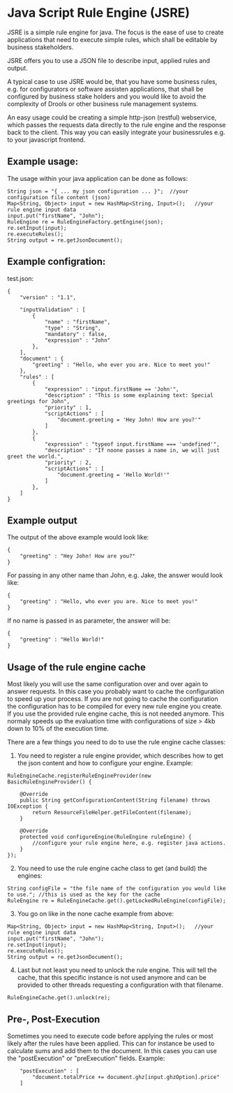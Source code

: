 # Java Script Rule Engine (JSRE)

JSRE is a simple rule engine for java. The focus is the ease of use to create applications 
that need to execute simple rules, which shall be editable by business stakeholders.

JSRE offers you to use a JSON file to describe input, applied rules and output.

A typical case to use JSRE would be, that you have some business rules, e.g. for configurators
or software assisten applications, that shall be configured by business stake holders
and you would like to avoid the complexity of Drools or other business rule management systems.

An easy usage could be creating a simple http-json (restful) webservice, which passes
the requests data directly to the rule engine and the response back to the client.
This way you can easily integrate your businessrules e.g. to your javascript frontend.


## Example usage:
The usage within your java application can be done as follows:

```
String json = "{ ... my json configuration ... }";	//your configuration file content (json)
Map<String, Object> input = new HashMap<String, Input>();	//your rule engine input data
input.put("firstName", "John");
RuleEngine re = RuleEngineFactory.getEngine(json);
re.setInput(input);
re.executeRules();
String output = re.getJsonDocument();
```

## Example configration:

test.json:
```
{
	"version" : "1.1",
	
	"inputValidation" : [
		{
			"name" : "firstName",
			"type" : "String",
			"mandatory" : false,
			"expression" : "John"
		},
	],
	"document" : {
		"greeting" : "Hello, who ever you are. Nice to meet you!"
	},
	"rules" : [
		{
			"expression" : "input.firstName == 'John'",
			"description" : "This is some explaining text: Special greetings for John",
			"priority" : 1,
			"scriptActions" : [
				"document.greeting = 'Hey John! How are you?'"
			]
		},
		{
			"expression" : "typeof input.firstName === 'undefined'",
			"description" : "If noone passes a name in, we will just greet the world.",
			"priority" : 2,
			"scriptActions" : [
				"document.greeting = 'Hello World!'"
			]
		},
	]
}
```

## Example output
The output of the above example would look like:
```
{
	"greeting" : "Hey John! How are you?"
}
```
For passing in any other name than John, e.g. Jake, the answer would look like:
```
{
	"greeting" : "Hello, who ever you are. Nice to meet you!"
}
```
If no name is passed in as parameter, the answer will be:
```
{
	"greeting" : "Hello World!"
}
```


## Usage of the rule engine cache

Most likely you will use the same configuration over and over again to answer requests. 
In this case you probably want to cache the configuration to speed up your process.
If you are not going to cache the configuration the configuration has to be compiled
for every new rule engine you create. If you use the provided rule engine cache,
this is not needed anymore. This normaly speeds up the evaluation time with configurations
of size > 4kb down to 10% of the execution time.

There are a few things you need to do to use the rule engine cache classes:
1. You need to register a rule engine provider, which describes how to get the json content
and how to configure your engine.
Example:
```
RuleEngineCache.registerRuleEngineProvider(new BasicRuleEngineProvider() {

	@Override
	public String getConfigurationContent(String filename) throws IOException {
		return ResourceFileHelper.getFileContent(filename);
	}

	@Override
	protected void configureEngine(RuleEngine ruleEngine) {
		//configure your rule engine here, e.g. register java actions. 
	}
});
```
2. You need to use the rule engine cache class to get (and build) the engines:
```
String configFile = "the file name of the configuration you would like to use."; //this is used as the key for the cache
RuleEngine re = RuleEngineCache.get().getLockedRuleEngine(configFile);
```
3. You go on like in the none cache example from above:
```
Map<String, Object> input = new HashMap<String, Input>();	//your rule engine input data
input.put("firstName", "John");
re.setInput(input);
re.executeRules();
String output = re.getJsonDocument();
```
4. Last but not least you need to unlock the rule engine. This will tell the cache,
that this specific instance is not used anymore and can be provided to other threads
requesting a configuration with that filename.
```
RuleEngineCache.get().unlock(re);
```

## Pre-, Post-Execution
Sometimes you need to execute code before applying the rules or most likely after the rules have been applied.
This can for instance be used to calculate sums and add them to the document.
In this cases you can use the "postExecution" or "preExecution" fields.
Example:
```
	"postExecution" : [
		"document.totalPrice += document.ghz[input.ghzOption].price"
	]
```


